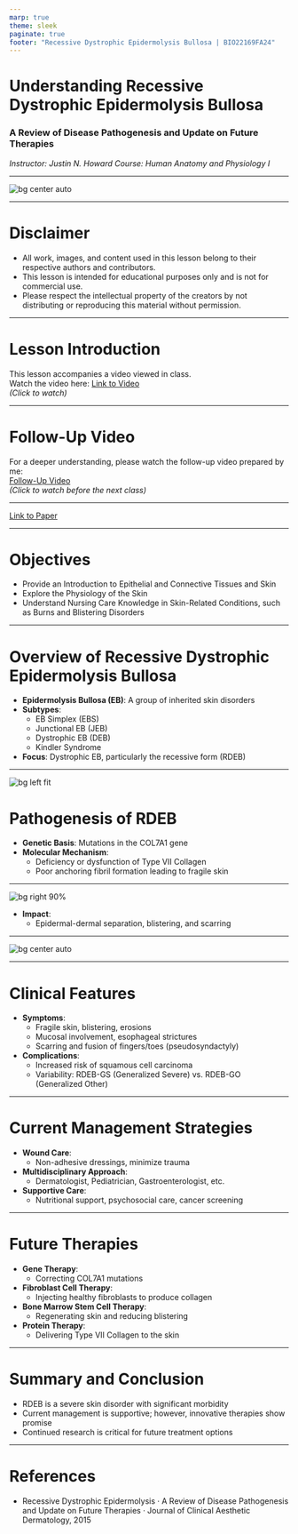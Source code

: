 ```yaml
---
marp: true
theme: sleek
paginate: true
footer: "Recessive Dystrophic Epidermolysis Bullosa | BIO22169FA24"
---
```


<!-- Title Slide -->
# Understanding Recessive Dystrophic Epidermolysis Bullosa
### A Review of Disease Pathogenesis and Update on Future Therapies
*Instructor: Justin N. Howard*
*Course: Human Anatomy and Physiology I*


---



![bg center auto](../assets/images/title.png)


---

<!-- Disclaimer Slide -->
# Disclaimer
- All work, images, and content used in this lesson belong to their respective authors and contributors.
- This lesson is intended for educational purposes only and is not for commercial use.
- Please respect the intellectual property of the creators by not distributing or reproducing this material without permission.

---

<!-- Lesson Introduction Slide -->
# Lesson Introduction
This lesson accompanies a video viewed in class.  
Watch the video here: [Link to Video](https://youtu.be/bBuvEvEhug0?si=RfefA1MTtRFY_3DB)  
*(Click to watch)*

---

<!-- Follow-Up Video Slide -->
# Follow-Up Video
For a deeper understanding, please watch the follow-up video prepared by me:  
[Follow-Up Video](https://youtu.be/UisHR-IsNFI?si=s6rAiqyHqPBtvwEC)  
*(Click to watch before the next class)*

---


[Link to Paper](https://www.ncbi.nlm.nih.gov/pmc/articles/PMC4566803/)



---

# Objectives
- Provide an Introduction to Epithelial and Connective Tissues and Skin
- Explore the Physiology of the Skin
- Understand Nursing Care Knowledge in Skin-Related Conditions, such as Burns and Blistering Disorders

---

# Overview of Recessive Dystrophic Epidermolysis Bullosa
- **Epidermolysis Bullosa (EB)**: A group of inherited skin disorders
- **Subtypes**:
  - EB Simplex (EBS)
  - Junctional EB (JEB)
  - Dystrophic EB (DEB)
  - Kindler Syndrome
- **Focus**: Dystrophic EB, particularly the recessive form (RDEB)

---

![bg left fit](../assets/images/figure1.png)

# Pathogenesis of RDEB
- **Genetic Basis**: Mutations in the COL7A1 gene
- **Molecular Mechanism**:
  - Deficiency or dysfunction of Type VII Collagen
  - Poor anchoring fibril formation leading to fragile skin


---


![bg right 90%](../assets/images/fig2a.png)

- **Impact**:
  - Epidermal-dermal separation, blistering, and scarring

---

![bg center auto](../assets/images/fig2b.png)


---

# Clinical Features
- **Symptoms**:
  - Fragile skin, blistering, erosions
  - Mucosal involvement, esophageal strictures
  - Scarring and fusion of fingers/toes (pseudosyndactyly)
- **Complications**:
  - Increased risk of squamous cell carcinoma
  - Variability: RDEB-GS (Generalized Severe) vs. RDEB-GO (Generalized Other)

---

# Current Management Strategies
- **Wound Care**:
  - Non-adhesive dressings, minimize trauma
- **Multidisciplinary Approach**:
  - Dermatologist, Pediatrician, Gastroenterologist, etc.
- **Supportive Care**:
  - Nutritional support, psychosocial care, cancer screening

---

# Future Therapies
- **Gene Therapy**:
  - Correcting COL7A1 mutations
- **Fibroblast Cell Therapy**:
  - Injecting healthy fibroblasts to produce collagen
- **Bone Marrow Stem Cell Therapy**:
  - Regenerating skin and reducing blistering
- **Protein Therapy**:
  - Delivering Type VII Collagen to the skin

---

# Summary and Conclusion
- RDEB is a severe skin disorder with significant morbidity
- Current management is supportive; however, innovative therapies show promise
- Continued research is critical for future treatment options

---

# References
- Recessive Dystrophic Epidermolysis · A Review of Disease Pathogenesis and Update on Future Therapies · Journal of Clinical Aesthetic Dermatology, 2015

